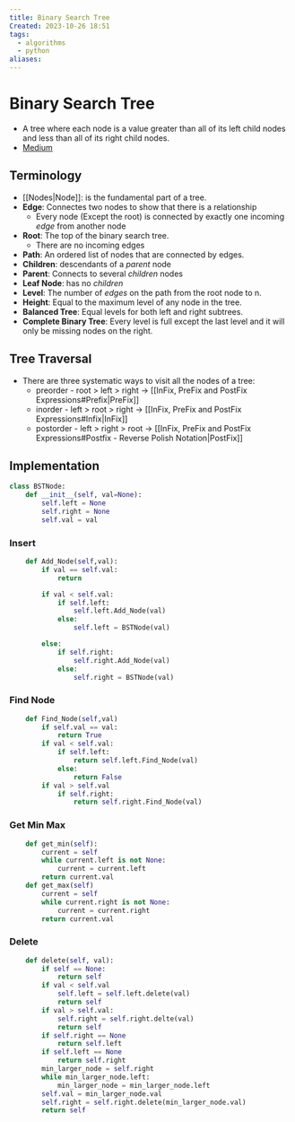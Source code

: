 ```yaml
---
title: Binary Search Tree
Created: 2023-10-26 18:51
tags:
  - algorithms
  - python
aliases:
---
```


# Binary Search Tree
- A tree where each node is a value greater than all of its left child nodes and less than all of its right child nodes.
- [Medium](https://medium.com/odscjournal/binary-search-tree-implementation-in-python-5f8a50341eaf)

## Terminology
- [[Nodes|Node]]: is the fundamental part of a tree.
- **Edge**: Connectes two nodes to show that there is a relationship
	- Every node (Except the root) is connected by exactly one incoming *edge* from another node
- **Root**: The top of the binary search tree. 
	- There are no incoming edges
- **Path**: An ordered list of nodes that are connected by edges.
- **Children**: descendants of a *parent* node
- **Parent**: Connects to several *children* nodes
- **Leaf Node**: has no *children*
- **Level**: The number of *edges* on the path from the root node to n.
- **Height**: Equal to the maximum level of any node in the tree.
- **Balanced Tree**: Equal levels for both left and right subtrees.
- **Complete Binary Tree**: Every level is full except the last level and it will only be missing nodes on the right.

## Tree Traversal
- There are three systematic ways to visit all the nodes of a tree:
	- preorder - root > left > right -> [[InFix, PreFix and PostFix Expressions#Prefix|PreFix]]
	- inorder - left > root > right -> [[InFix, PreFix and PostFix Expressions#Infix|InFix]]
	- postorder - left > right > root -> [[InFix, PreFix and PostFix Expressions#Postfix - Reverse Polish Notation|PostFix]]


## Implementation

```Python
class BSTNode:
	def __init__(self, val=None):
		self.left = None
		self.right = None
		self.val = val
```



### Insert
```Python
	def Add_Node(self,val):
		if val == self.val:
			return

		if val < self.val:
			if self.left:
				self.left.Add_Node(val)
			else:
				self.left = BSTNode(val)

		else:
			if self.right:
				self.right.Add_Node(val)
			else:
				self.right = BSTNode(val)
```


### Find Node
```Python
	def Find_Node(self,val)
		if self.val == val:
			return True
		if val < self.val:
			if self.left:
				return self.left.Find_Node(val)
			else:
				return False
		if val > self.val
			if self.right:
				return self.right.Find_Node(val)
```
### Get Min Max
```Python
	def get_min(self):
		current = self
		while current.left is not None:
			current = current.left
		return current.val
	def get_max(self)
		current = self
		while current.right is not None:
			current = current.right
		return current.val
```


### Delete
```Python
	def delete(self, val):
		if self == None:
			return self
		if val < self.val
			self.left = self.left.delete(val)
			return self
		if val > self.val:
			self.right = self.right.delte(val)
			return self
		if self.right == None
			return self.left
		if self.left == None
			return self.right
		min_larger_node = self.right
		while min_larger_node.left:
			min_larger_node = min_larger_node.left
		self.val = min_larger_node.val
		self.right = self.right.delete(min_larger_node.val)
		return self
```